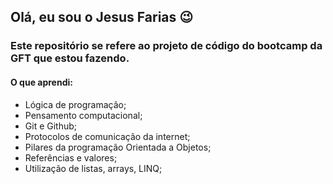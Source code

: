 ## Olá, eu sou o Jesus Farias 😉

### Este repositório se refere ao projeto de código do bootcamp da GFT que estou fazendo.

#### O que aprendi:

- Lógica de programação;
- Pensamento computacional;
- Git e Github;
- Protocolos de comunicação da internet;
- Pilares da programação Orientada a Objetos;
- Referências e valores; 
- Utilização de listas, arrays, LINQ;
